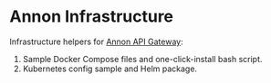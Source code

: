 # Annon Infrastructure

Infrastructure helpers for [Annon API Gateway](http://docs.annon.apiary.io/):

1. Sample Docker Compose files and one-click-install bash script.
2. Kubernetes config sample and Helm package.
